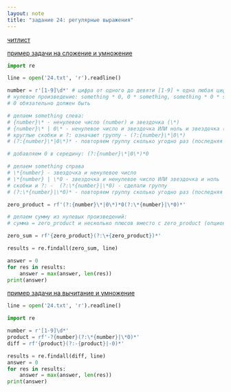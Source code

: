 ```yaml
---
layout: note
title: "задание 24: регулярные выражения"
---
```


[читлист](https://cheatography.com/davechild/cheat-sheets/regular-expressions/)

[пример задачи на сложение и умножение](https://education.yandex.ru/ege/task/d1b752f8-587f-47c2-8187-7975a7684715)

```python
import re

line = open('24.txt', 'r').readline()

number = r'[1-9]\d*' # цифра от одного до девяти [1-9] + одна любая цифра \d сколько угодно раз (*)
# нулевое произведение: something * 0, 0 * something, something * 0 * something
# 0 обязательно должен быть

# делаем something слева:
# {number}\* - ненулевое число (number) и звездочка (\*)
# {number}\* | 0\* - ненулевое число и звездочка ИЛИ ноль и звездочка (перед звездочками стоит \)
# круглые скобки и ?: означают группу - (?:{number}\*|0\*)
# (?:{number}\*|0\*)* - повторяем группу сколько угодно раз (последняя звездочка без *)

# добавляем 0 в середину: (?:{number}\*|0\*)*0

# делаем something справа
# \*{number} - звездочка и ненулевое число
# \*{number} | \*0 - звездочка и ненулевое число ИЛИ звездочка и ноль
# скобки и ?: -  (?:\*{number}|\*0) - сделали группу
# (?:\*{number}|\*0)* - повторяем группу сколько угодно раз (последняя звездочка без *)

zero_product = rf'(?:{number}\*|0\*)*0(?:\*{number}|\*0)*'

# делаем сумму из нулевых произведений:
# сумма = zero_product и несколько плюсов вместо с zero_product (опционально)

zero_sum = rf'{zero_product}(?:\+{zero_product})*'

results = re.findall(zero_sum, line)

answer = 0
for res in results:
    answer = max(answer, len(res))
print(answer)
```

[пример задачи на вычитание и умножение](https://education.yandex.ru/ege/task/60136ef5-552a-4bc0-9224-2914e321d93b)

```python
line = open('24.txt', 'r').readline()

import re

number = r'[1-9]\d*'
product = rf'-?{number}(?:\*{number}|\*0)*'
diff = rf'{product}(?:-{product}|-0)*'

results = re.findall(diff, line)
answer = 0
for res in results:
    answer = max(answer, len(res))
print(answer)
```